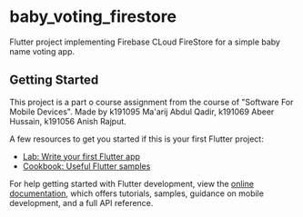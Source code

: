 # baby_voting_firestore

Flutter project implementing Firebase CLoud FireStore for a simple baby name voting app.

## Getting Started

This project is a part o course assignment from the course of "Software For Mobile Devices". 
Made by k191095 Ma'arij Abdul Qadir, k191069 Abeer Hussain, k191056 Anish Rajput.

A few resources to get you started if this is your first Flutter project:

- [Lab: Write your first Flutter app](https://docs.flutter.dev/get-started/codelab)
- [Cookbook: Useful Flutter samples](https://docs.flutter.dev/cookbook)

For help getting started with Flutter development, view the
[online documentation](https://docs.flutter.dev/), which offers tutorials,
samples, guidance on mobile development, and a full API reference.
